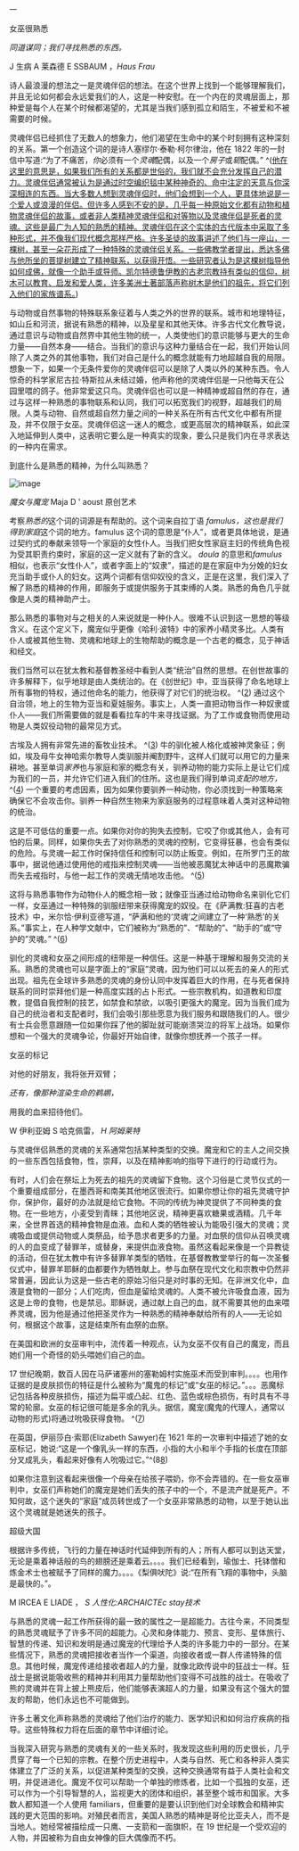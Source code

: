 <title>Familiars in Witchcraft</title><link href="9781620558478.css" rel="stylesheet" type="text/css"> 

一

女巫很熟悉

*同道谋同；我们寻找熟悉的东西。*

J 生病 A 莱森德 E SSBAUM ，*Haus Frau*

诗人最浪漫的想法之一是灵魂伴侣的想法。在这个世界上找到一个能够理解我们，并且无论如何都会永远爱我们的人，这是一种安慰。在一个内在的灵魂层面上，那种爱是每个人在某个时候都渴望的，尤其是当我们感到孤立和陌生，不被爱和不被需要的时候。

灵魂伴侣已经抓住了无数人的想象力，他们渴望在生命中的某个时刻拥有这种深刻的关系。第一个创造这个词的是诗人塞缪尔·泰勒·柯尔律治，他在 1822 年的一封信中写道:“为了不痛苦，*你*必须有一个*灵魂*配偶，以及一个*房子*或*轭*配偶。” ^([他在这里的意思是，如果我们所有的关系都是世俗的，我们就不会充分发挥自己的潜力。灵魂伴侣通常被认为是通过时空编织毯中某种神奇的、命中注定的天意与你深深相连的东西。当大多数人想到灵魂伴侣时，他们会想到一个人，更具体地说是一个爱人或浪漫的伴侣。但许多人感到不安的是，几乎每一种原始文化都有动物和植物灵魂伴侣的故事，或者非人类精神灵魂伴侣和对等物以及灵魂伴侣是死者的灵魂。这些是最广为人知的熟悉的精神。灵魂伴侣在这个实体的古代版本中采取了多种形式，并不像我们现代概念那样严格。许多圣徒的故事讲述了他们与一座山，一棵树，甚至一朵花形成了一种特殊的灵魂伴侣关系。一些佛教学者提出，悉达多佛与他所坐的菩提树建立了精神联系，以获得开悟。一些研究者认为是这棵树指导他如何成佛，就像一个助手或导师。凯尔特德鲁伊教的古老宗教持有类似的信仰，树木可以教育、启发和爱人类，许多美洲土著部落声称树木是他们的祖先，将它们列入他们的家族谱系。](9781620558478_nts.xhtml#nt1))

与动物或自然事物的特殊联系象征着与人类之外的世界的联系。城市和地理特征，如山丘和河流，据说有熟悉的精神，以及星星和其他天体。许多古代文化教导说，通过意识与动物或自然界中其他生物的统一，人类使他们的意识能够与更大的生命力量——自然本身——结合。当我们的意识与这种力量结合在一起，我们开始认同除了人类之外的其他事物，我们对自己是什么的概念就能有力地超越自我的局限。想象一下，如果一个无条件爱你的灵魂伴侣可以是除了人类以外的某种东西。令人惊奇的科学家尼古拉·特斯拉从未结过婚，他声称他的灵魂伴侣是一只他每天在公园里喂的鸽子。他非常爱这只鸟。灵魂伴侣也可以是一种精神或超自然的存在，通过与这样一种熟悉的事物联系和认同，我们可以拓宽我们的视野，超越我们的局限。人类与动物、自然或超自然力量之间的一种关系在所有古代文化中都有所提及，并不仅限于女巫。灵魂伴侣这一迷人的概念，或更高层次的精神联系，如此深入地延伸到人类中，这表明它要么是一种真实的现象，要么只是我们内在寻求表达的一种内在需求。

到底什么是熟悉的精神，为什么叫熟悉？

![image](images/9781620558478_003.jpg)

*魔女与魔宠* Maja D ' aoust 原创艺术

考察*熟悉的*这个词的词源是有帮助的。这个词来自拉丁语 *famulus，*这也是我们得到*家庭*这个词的地方。famulus 这个词的意思是“仆人”，或者更具体地说，是通过契约式的奉献来领导一个家庭的女性仆人。当我们把女性家庭主妇的传统角色视为受其职责约束时，家庭的这一定义就有了新的含义。 *doula* 的意思和*famulus*相似，也表示“女性仆人”，或者字面上的“奴隶”，描述的是在家庭中为分娩的妇女充当助手或仆人的妇女。这两个词都有信仰奴役的含义，正是在这里，我们深入了解了熟悉的精神的作用，即服务于或提供服务于其束缚的人类。熟悉的角色几乎就像是人类的精神助产士。

那么熟悉的事物对与之相关的人来说就是一种仆人。很难不认识到这一思想的等级含义。在这个定义下，魔宠似乎更像《哈利·波特》中的家养小精灵多比。人类有仆人或被其他生物、灵魂和地球上的生物帮助的概念是一个古老的概念，见于神话和经文。

我们当然可以在犹太教和基督教圣经中看到人类“统治”自然的思想。在创世故事的许多解释下，似乎地球是由人类统治的。在《创世纪》中，亚当获得了命名地球上所有事物的特权，通过他命名的能力，他获得了对它们的统治权。 ^([2](9781620558478_nts.xhtml#nt2)) 通过这个自治领，地上的生物为亚当和夏娃服务。事实上，人类一直把动物当作一种奴隶或仆人——我们所需要做的就是看看拉车的牛来寻找证据。为了工作或食物而使用动物是人类奴役动物的最常见方式。

古埃及人拥有非常先进的畜牧业技术。 ^([3](9781620558478_nts.xhtml#nt3)) 牛的驯化被人格化或被神灵象征；例如，埃及母牛女神哈索尔教导人类驯服并阉割野牛，这样人们就可以用它的力量来耕地。甚至单词*家养*也与家庭和家的概念有关，驯养动物的能力实际上是让它们成为我们的一员，并允许它们进入我们的住所。这也是我们得到单词*支配的地方，* ^([4](9781620558478_nts.xhtml#nt4)) 一个重要的考虑因素，因为如果你要驯养一种动物，你必须找到一种策略来确保它不会攻击你。驯养一种自然生物来为家庭服务的过程意味着人类对这种动物的统治。

这是不可低估的重要一点。如果你对你的狗失去控制，它咬了你或其他人，会有可怕的后果。同样，如果你失去了对你熟悉的灵魂的控制，它变得狂暴，也会有类似的危险。与灵魂一起工作时保持信任和控制可以防止叛变。例如，在所罗门王的故事中，据说他通过使用他的戒指来控制灵魂——当他被恶魔犹太神话中的恶魔欺骗而失去戒指时，与他一起工作的灵魂无情地攻击他。 ^([5](9781620558478_nts.xhtml#nt5))

这将与熟悉事物作为动物仆人的概念相一致；就像亚当通过给动物命名来驯化它们一样，女巫通过一种特殊的驯服纽带来获得魔宠的奴役。在《萨满教:狂喜的古老技术》中，米尔恰·伊利亚德写道，“萨满和他的‘灵魂’之间建立了一种‘熟悉’的关系。”事实上，在人种学文献中，它们被称为“熟悉的”、“帮助的”、“助手的”或“守护的”灵魂。” ^([6](9781620558478_nts.xhtml#nt6))

驯化的灵魂和女巫之间形成的纽带是一种信任。这是一种基于理解和服务交流的关系。熟悉的灵魂也可以是字面上的“家庭”灵魂，因为他们可以以死去的亲人的形式出现。祖先在全球许多熟悉的灵魂的身份认同中发挥着巨大的作用，在与死者保持联系的同时崇拜他们是一种高度实践的占卜形式。一些宗教机构，如道教和印度教，提倡自我控制的技艺，如禁食和禁欲，以吸引更强大的魔宠。因为当我们成为自己的统治者和支配者时，我们会吸引那些愿意为我们服务和跟随我们的人。很少有士兵会愿意跟随一位如果你踩了他的脚趾就可能崩溃哭泣的将军上战场。如果你想和一个强大的灵魂争论，你最好开始自律，就像你想抚养一个孩子一样。

女巫的标记

对他的好朋友，我将张开双臂；

*还有，像那种渲染生命的鹈鹕，*

用我的血来招待他们。

W 伊利亚姆 S 哈克佩雷， *H 阿姆莱特*

与灵魂伴侣熟悉的灵魂的关系通常包括某种类型的交换。魔宠和它的主人之间交换的一些东西包括食物，性，崇拜，以及在精神影响的指导下进行的行动或行为。

有时，人们会在祭坛上为死去的祖先的灵魂留下食物。这个习俗是亡灵节仪式的一个重要组成部分，在墨西哥和南美其他地区很流行。如果你想让你的祖先灵魂守护你，保护你，最好的办法就是给它食物。不同的传统为神灵提供了不同种类的食物。在一些地方，小麦受到青睐；其他地区说，精神更喜欢糖果或酒精。几千年来，全世界首选的精神食物是血液。血和人类的牺牲被认为能吸引强大的灵魂；灵魂吸血或提供动物或人类祭品，给予恳求者更多的力量。对血祭的信仰从召唤灵魂的人的血变成了替罪羊，或替身，来提供血液食物。虽然这看起来像是一个异教徒的活动，但在犹太教中有许多替罪羊类型的牺牲，在基督教教堂举行的每一次圣餐仪式中，替罪羊耶稣的血都要作为牺牲献上。参与血祭在现代文化和宗教中仍然非常普遍，因此认为这是一些古老的原始习俗只是对时事的无知。在非洲文化中，血液是食物的一部分；人们吃肉，但血是留给灵魂的。人类不被允许吸食血液，因为这是上帝的食物，也是禁忌。耶稣说，通过献上自己的血，就不需要其他的血来喂养灵魂，因为他是通过他把圣灵作为一种熟悉的精神奉献给所有的人——无论如何，根据这个故事，这是结束所有血祭的血祭。

在美国和欧洲的女巫审判中，流传着一种观点，认为女巫不仅有自己的魔宠，而且她们用一个奇怪的奶头喂她们自己的血。

17 世纪晚期，数百人因在马萨诸塞州的塞勒姆村实施巫术而受到审判。。。。也用作证据的是皮肤损伤的特征是什么被称为“魔鬼的标记”或“女巫的标记。”。。。恶魔标记包括各种皮肤损伤，描述为扁平或凸起、红色、蓝色或棕色损伤，有时具有不寻常的轮廓。女巫的标记很可能是多余的乳头。据信，魔宠(魔鬼的代理人，通常以动物的形式)将通过吮吸获得食物。 ^([7](9781620558478_nts.xhtml#nt7))

在英国，伊丽莎白·索耶(Elizabeth Sawyer)在 1621 年的一次审判中描述了她的女巫标记，她说:“这是一个像乳头一样的东西，小指的大小和半个手指的长度在顶部分叉成乳头，看起来好像有人吮吸过它。”^(8[8](9781620558478_nts.xhtml#nt8))

如果你注意到这看起来很像一个母亲在给孩子喂奶，你不会弄错的。在一些女巫审判中，女巫们声称她们的魔宠是她们丢失的孩子中的一个，不是流产就是死产。不知何故，这个迷失的“家庭”成员转世成了一个女巫非常熟悉的动物，以至于她认出这个灵魂就是她迷失的孩子。

超级大国

根据许多传统，飞行的力量在神话时代延伸到所有的人；所有人都可以到达天堂，无论是乘着神话般的鸟的翅膀还是乘着云。。。。我们已经看到，瑜伽士、托钵僧和炼金术士也被赋予了同样的魔力。。。。《梨俱吠陀》说:“在所有飞翔的事物中，头脑是最快的。”。

M IRCEA E LIADE ， *S 人性化:ARCHAICTEc stay技术*

与熟悉的灵魂一起工作所获得的最一致的属性之一是超能力。古往今来，不同类型的熟悉灵魂赋予了许多不同的超能力。心灵和身体能力、预言、变形、星体旅行、智慧的传递、知识和发明是通过魔宠的代理给予人类的许多能力中的一部分。在某些情况下，熟悉的灵魂把接收者当作一个渠道，向接收者或一群人传递特殊的信息。其他时候，魔宠传递给接收者超人的力量，就像北欧传说中的狂战士一样。狂战士是据说能吸收熊的精神并利用其力量帮助他们变得不可战胜的战士。在吸收了熊的灵魂并在背上披上熊皮后，他们能够表演超人的力量，如果没有这个强大的盟友的帮助，他们永远也不可能做到。

许多土著文化声称熟悉的灵魂给了他们治疗的能力、医学知识和如何治疗疾病的指导。这些特殊权力将在后面的章节中详细讨论。

当我深入研究与熟悉的灵魂有关的一些关系时，我发现这些利用的历史很长，几乎贯穿了每一个已知的宗教。在整个历史进程中，人类与自然、死亡和各种非人类实体建立了广泛的关系，以促进某种类型的交换，这种交换通常有益于人类社会和文明，并促进进化。魔宠不仅可以帮助一个单独的修炼者，比如一个孤独的女巫，还可以作为一个引导智慧的人，监视更大的团体和组织，甚至整个城市和国家。大多数人都知道一个人使用 familiars，但重要的是要认识到他们对全球教会和精神实践的更大范围的影响。对殖民者而言，美国人熟悉的精神是哥伦比亚夫人，而不是当地人。她经常被描绘成一只鹰、一支箭和一面旗帜，在 19 世纪是一个受欢迎的人物，并因被称为自由女神像的巨大偶像而不朽。